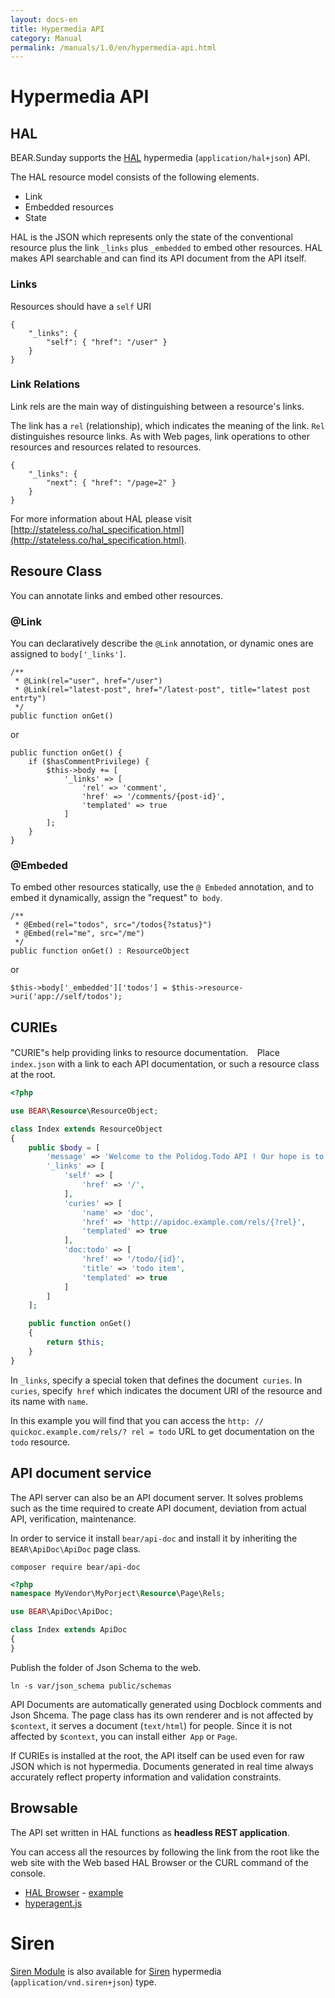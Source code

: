 ```yaml
---
layout: docs-en
title: Hypermedia API
category: Manual
permalink: /manuals/1.0/en/hypermedia-api.html
---
```


# Hypermedia API

## HAL

BEAR.Sunday supports the [HAL](https://en.wikipedia.org/wiki/Hypertext_Application_Language) hypermedia (`application/hal+json`) API.


The HAL resource model consists of the following elements.

 * Link
 * Embedded resources
 * State

HAL is the JSON which represents only the state of the conventional resource plus the link `_links` plus `_embedded` to embed other resources. HAL makes API searchable and can find its API document from the API itself.


### Links


Resources should have a `self` URI

```
{
    "_links": {
        "self": { "href": "/user" }
    }
}
```

### Link Relations

Link rels are the main way of distinguishing between a resource's links.

The link has a `rel` (relationship), which indicates the meaning of the link. `Rel` distinguishes resource links. As with Web pages, link operations to other resources and resources related to resources.

```
{
    "_links": {
        "next": { "href": "/page=2" }
    }
}
```

For more information about HAL please visit [http://stateless.co/hal_specification.html](http://stateless.co/hal_specification.html).

## Resoure Class

You can annotate links and embed other resources.

### @Link

You can declaratively describe the `@Link` annotation, or dynamic ones are assigned to `body['_links']`. 

```
/**
 * @Link(rel="user", href="/user")
 * @Link(rel="latest-post", href="/latest-post", title="latest post entrty")
 */
public function onGet()
```

or

```
public function onGet() {
    if ($hasCommentPrivilege) {
        $this->body += [
            '_links' => [
                'rel' => 'comment',
                'href' => '/comments/{post-id}',
                'templated' => true
            ]
        ];
    }
}

```
### @Embeded

To embed other resources statically, use the `@ Embeded` annotation, and to embed it dynamically, assign the "request" to` body`.

```
/**
 * @Embed(rel="todos", src="/todos{?status}")
 * @Embed(rel="me", src="/me")
 */
public function onGet() : ResourceObject

```

or

```
$this->body['_embedded']['todos'] = $this->resource->uri('app://self/todos');
```

## CURIEs

"CURIE"s help providing links to resource documentation.　Place `index.json` with a link to each API documentation, or such a resource class at the root.



```php
<?php

use BEAR\Resource\ResourceObject;

class Index extends ResourceObject
{
    public $body = [
        'message' => 'Welcome to the Polidog.Todo API ! Our hope is to be as self-documenting and RESTful as possible.',
        '_links' => [
            'self' => [
                'href' => '/',
            ],
            'curies' => [
                'name' => 'doc',
                'href' => 'http://apidoc.example.com/rels/{?rel}',
                'templated' => true
            ],
            'doc:todo' => [
                'href' => '/todo/{id}',
                'title' => 'todo item',
                'templated' => true
            ]
        ]
    ];

    public function onGet()
    {
        return $this;
    }
}
```

In `_links`, specify a special token that defines the document` curies`. In `curies`, specify` href` which indicates the document URI of the resource and its name with `name`.

In this example you will find that you can access the `http: // quickoc.example.com/rels/? rel = todo` URL to get documentation on the` todo` resource.

## API document service

The API server can also be an API document server. It solves problems such as the time required to create API document, deviation from actual API, verification, maintenance.

In order to service it install `bear/api-doc` and install it by inheriting the `BEAR\ApiDoc\ApiDoc` page class.

```
composer require bear/api-doc
```

```php
<?php
namespace MyVendor\MyPorject\Resource\Page\Rels;

use BEAR\ApiDoc\ApiDoc;

class Index extends ApiDoc
{
}
```

Publish the folder of Json Schema to the web.

```
ln -s var/json_schema public/schemas
```

API Documents are automatically generated using Docblock comments and Json Shcema. The page class has its own renderer and is not affected by `$context`, it serves a document (`text/html`) for people. Since it is not affected by `$context`, you can install either` App` or `Page`.

If CURIEs is installed at the root, the API itself can be used even for raw JSON which is not hypermedia. Documents generated in real time always accurately reflect property information and validation constraints.


## Browsable

The API set written in HAL functions as **headless REST application**.

You can access all the resources by following the link from the root like the web site with the Web based HAL Browser or the CURL command of the console.

 * [HAL Browser](https://github.com/mikekelly/hal-browser) - [example](http://haltalk.herokuapp.com/explorer/browser.html#/)
 * [hyperagent.js](https://weluse.github.io/hyperagent/)


# Siren

[Siren Module](https://github.com/kuma-guy/BEAR.SirenModule) is also available for [Siren](https://github.com/kevinswiber/siren) hypermedia (`application/vnd.siren+json`) type.
